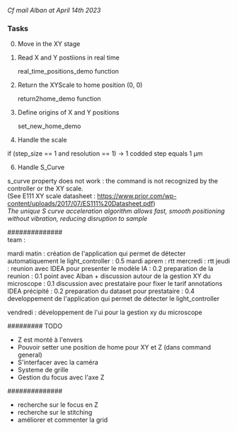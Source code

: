 *Cf mail Alban at April 14th 2023*

### Tasks

0. Move in the XY stage
1. Read X and Y postiions in real time


    real_time_positions_demo function


2. Return the XYScale to home position (0, 0)


    return2home_demo function

4. Define origins of X and Y positions 
    

    set_new_home_demo

5. Handle the scale

if (step_size == 1 and resolution == 1) -> 1 codded step equals 1 µm


6. Handle S_Curve

s_curve property does not work : the command is not recognized by the controller or the XY scale.     
(See E111 XY scale datasheet : https://www.prior.com/wp-content/uploads/2017/07/ES111%20Datasheet.pdf)      
*The unique S curve acceleration algorithm allows fast, smooth positioning without vibration, reducing disruption to 
sample*






##############    
team :   

mardi matin : création de l'application qui permet de détecter automatiquement le light_controller : 0.5
mardi aprem : rtt
mercredi : rtt
jeudi : reunion avec IDEA pour presenter le modèle IA : 0.2
        preparation de la reunion : 0.1
        point avec Alban + discussion autour de la gestion XY du microscope : 0.1
        discussion avec prestataire pour fixer le tarif annotations IDEA précipité : 0.2
        preparation du dataset pour prestataire : 0.4
        developpement de l'application qui permet de détecter le light_controller

vendredi : développement de l'ui pour la gestion xy du microscope




#########
TODO

- Z est monté à l'envers
- Pouvoir setter une position de home pour XY et Z (dans command general)
- S'interfacer avec la caméra
- Systeme de grille
- Gestion du focus avec l'axe Z


##############
- recherche sur le focus en Z
- recherche sur le stitching
- améliorer et commenter la grid
